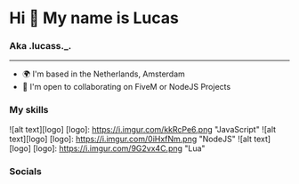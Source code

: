 # Hi 👋 My name is Lucas

### Aka .lucass._.

***

- 🌍 I'm based in the Netherlands, Amsterdam
- 🤝 I'm open to collaborating on FiveM or NodeJS Projects

### My skills
![alt text][logo] [logo]: https://i.imgur.com/kkRcPe6.png "JavaScript" ![alt text][logo] [logo]: https://i.imgur.com/0iHxfNm.png "NodeJS" ![alt text][logo] [logo]: https://i.imgur.com/9G2vx4C.png "Lua"

### Socials
